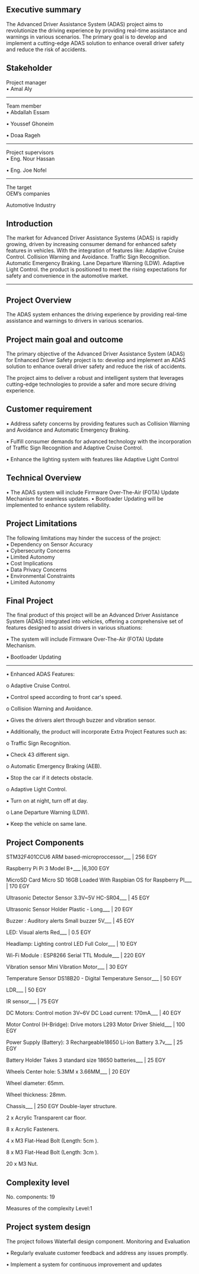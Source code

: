 Executive summary 
-----------------------------------------------------------------------

The Advanced Driver Assistance System (ADAS) project aims to revolutionize the driving experience by providing real-time assistance and warnings in various scenarios. The primary goal is to develop
and implement a cutting-edge ADAS solution to enhance overall driver safety and reduce the risk of accidents. 

Stakeholder  
---------------------------------------------------------------------------------------------
Project manager  
• Amal Aly 
_________________________________________
Team member  
• Abdallah Essam 

• Youssef Ghoneim 

• Doaa Rageh 

________________________________________
Project supervisors  
• Eng. Nour Hassan 

• Eng. Joe Nofel
________________________________________

The target  
OEM’s companies  

Automotive Industry 

Introduction  
-----------------------------------------------------------------------

The market for Advanced Driver Assistance Systems (ADAS) is rapidly growing, driven by increasing consumer demand for enhanced safety features in vehicles. With the integration of features like:
Adaptive Cruise Control.
Collision Warning and Avoidance.
Traffic Sign Recognition.
Automatic Emergency Braking.
Lane Departure Warning (LDW).
Adaptive Light Control.
the product is positioned to meet the rising expectations for safety and convenience in the automotive market. 
___________________________________________

Project Overview 
--------------------------------------------------------------------
The ADAS system enhances the driving experience by providing real-time assistance and warnings to drivers in various scenarios.

Project main goal and outcome  
-----------------------------------------------------------------------

The primary objective of the Advanced Driver Assistance System (ADAS) for Enhanced Driver Safety project is to: develop and implement an ADAS solution to enhance overall driver safety and reduce the risk of accidents. 

The project aims to deliver a robust and intelligent system that leverages cutting-edge technologies to provide a safer and more secure driving experience. 

Customer requirement  
-----------------------------------------------------------------------

• Address safety concerns by providing features such as Collision Warning and Avoidance and Automatic Emergency Braking. 

• Fulfill consumer demands for advanced technology with the incorporation of Traffic Sign Recognition and Adaptive Cruise Control. 

• Enhance the lighting system with features like Adaptive Light Control 

Technical Overview 
-----------------------------------------------------------------------

• The ADAS system will include Firmware Over-The-Air (FOTA) Update Mechanism for 
seamless updates. 
• Bootloader Updating will be implemented to enhance system reliability. 

Project Limitations  
-----------------------------------------------------------------------

The following limitations may hinder the success of the project:  
• Dependency on Sensor Accuracy  
• Cybersecurity Concerns  
• Limited Autonomy  
• Cost Implications  
• Data Privacy Concerns  
• Environmental Constraints  
• Limited Autonomy 
 
Final Project  
-----------------------------------------------------------------------

The final product of this project will be an Advanced Driver Assistance System (ADAS) integrated into vehicles, offering a comprehensive set of features designed to assist drivers in various situations:

• The system will include Firmware Over-The-Air (FOTA) Update Mechanism.

• Bootloader Updating 
________________________________________

• Enhanced ADAS Features:

 o Adaptive Cruise Control.
 
  ▪ Control speed according to front car's speed. 
  
  o Collision Warning and Avoidance.
  
   ▪ Gives the drivers alert through buzzer and vibration sensor.  
   
• Additionally, the product will incorporate Extra Project Features such as:

 o Traffic Sign Recognition.
 
  ▪ Check 43 different sign.
  
 o Automatic Emergency Braking (AEB).
 
  ▪ Stop the car if it detects obstacle.
  
 o Adaptive Light Control.
 
  ▪ Turn on at night, turn off at day.
  
 o Lane Departure Warning (LDW).
 
  ▪ Keep the vehicle on same lane.  
  
Project Components
-----------------------------------------

STM32F401CCU6 ARM based-microproccessor___                              |  256 EGY 

Raspberry Pi Pi 3 Model B+___                                           |6,300 EGY

MicroSD Card Micro SD 16GB Loaded With Raspbian OS for Raspberry PI___  |  170 EGY

Ultrasonic Detector Sensor 3.3V~5V HC-SR04___                           |   45 EGY

Ultrasonic Sensor Holder Plastic - Long___                              |   20 EGY

Buzzer : Auditory alerts Small buzzer 5V___                             |   45 EGY

LED: Visual alerts Red___                                               |  0.5 EGY

Headlamp: Lighting control LED Full Color___                            |   10 EGY

Wi-Fi Module : ESP8266 Serial TTL Module___                             |  220 EGY

Vibration sensor Mini Vibration Motor___                                |   30 EGY

Temperature Sensor DS18B20 - Digital Temperature Sensor___              |   50 EGY

LDR___                                                                  |   50 EGY

IR sensor___                                                            |   75 EGY

DC Motors: Control motion 3V~6V DC  Load current: 170mA___              |   40 EGY

Motor Control (H-Bridge): Drive motors L293 Motor Driver Shield___      |  100 EGY

Power Supply (Battery): 3 Rechargeable18650 Li-ion Battery 3.7v___      |   25 EGY

Battery Holder Takes 3 standard size 18650 batteries___                 |   25 EGY

Wheels Center hole: 5.3MM x 3.66MM___                                   |   20 EGY

Wheel diameter: 65mm. 

Wheel thickness: 28mm.                                        

Chassis___                                                              |  250 EGY
Double-layer structure.  

2 x Acrylic Transparent car floor. 

8 x Acrylic Fasteners. 

4 x M3 Flat-Head Bolt (Length: 5cm ). 

8 x M3 Flat-Head Bolt (Length: 3cm ). 

20 x M3 Nut. 

Complexity level 
-----------------------------------------------------------------------
No. components: 19

Measures of the complexity Level:1 


Project system design  
-----------------------------------------------------------------------

The project follows Waterfall design component. 
Monitoring and Evaluation

• Regularly evaluate customer feedback and address any issues promptly.

• Implement a system for continuous improvement and updates
